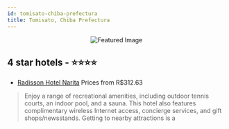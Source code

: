 ```yaml
---
id: tomisato-chiba-prefectura
title: Tomisato, Chiba Prefectura
---
```


<center><img src="https://i.travelapi.com/hotels/1000000/30000/27300/27271/7fb60055_z.jpg" alt="Featured Image" /></center>


##  4 star hotels - ⭐️⭐️⭐️⭐️

-    [Radisson Hotel Narita](https://us.hurb.com/hotels/tomisato/radisson-hotel-narita-JNP-JP978367?cmp=18055) Prices from R$312.63
   > Enjoy a range of recreational amenities, including outdoor tennis courts, an indoor pool, and a sauna. This hotel also features complimentary wireless Internet access, concierge services, and gift shops/newsstands. Getting to nearby attractions is a 
